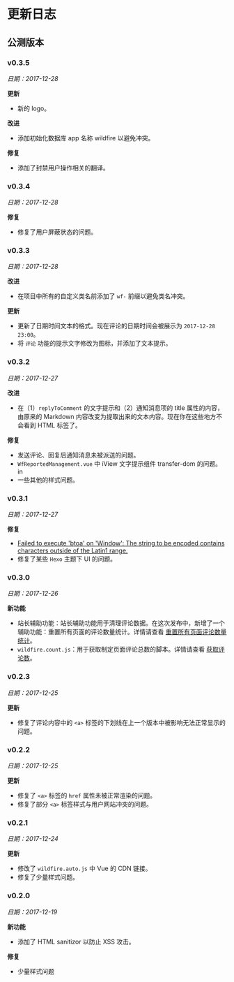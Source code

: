 # 更新日志

## 公测版本

### v0.3.5

*日期：2017-12-28*

**更新**

- 新的 logo。

**改进**

- 添加初始化数据库 app 名称 wildfire 以避免冲突。

**修复**

- 添加了封禁用户操作相关的翻译。

### v0.3.4

*日期：2017-12-28*

**修复**

- 修复了用户屏蔽状态的问题。

### v0.3.3

*日期：2017-12-28*

**改进**

- 在项目中所有的自定义类名前添加了 `wf-` 前缀以避免类名冲突。

**更新**

- 更新了日期时间文本的格式。现在评论的日期时间会被展示为 `2017-12-28 23:00`。
- 将 `评论` 功能的提示文字修改为图标，并添加了文本提示。

### v0.3.2

*日期：2017-12-27*

**改进**

- 在（1）`replyToComment` 的文字提示和（2）通知消息项的 title 属性的内容，由原来的 Markdown 内容改变为提取出来的文本内容。现在你在这些地方不会看到 HTML 标签了。

**修复**

- 发送评论、回复后通知消息未被派送的问题。
- `WfReportedManagement.vue` 中 iView 文字提示组件 transfer-dom 的问题。 in 
- 一些其他的样式问题。

### v0.3.1

*日期：2017-12-27*

**修复**

- [Failed to execute 'btoa' on 'Window': The string to be encoded contains characters outside of the Latin1 range.](https://github.com/cheng-kang/wildfire/issues/16)
- 修复了某些 `Hexo` 主题下 UI 的问题。

### v0.3.0

*日期：2017-12-26*

**新功能**

- 站长辅助功能：站长辅助功能用于清理评论数据。在这次发布中，新增了一个辅助功能：重置所有页面的评论数量统计。详情请查看 [重置所有页面评论数量统计](/zh-cn/admin-helpers.md#_1-reset-discussion-count-for-all-pages)。
- `wildfire.count.js`：用于获取制定页面评论总数的脚本。详情请查看 [获取评论数](/zh-cn/get-discussion-count.md)。

### v0.2.3

*日期：2017-12-25*

**更新**

- 修复了评论内容中的 `<a>` 标签的下划线在上一个版本中被影响无法正常显示的问题。

### v0.2.2

*日期：2017-12-25*

**更新**

- 修复了 `<a>` 标签的 `href` 属性未被正常渲染的问题。
- 修复了部分 `<a>` 标签样式与用户网站冲突的问题。

### v0.2.1

*日期：2017-12-24*

**更新**

- 修改了 `wildfire.auto.js` 中 Vue 的 CDN 链接。
- 修复了少量样式问题。

### v0.2.0

*日期：2017-12-19*

**新功能**

- 添加了 HTML sanitizor 以防止 XSS 攻击。

**修复**

- 少量样式问题
